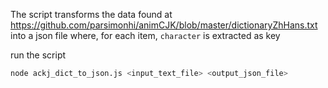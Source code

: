The script transforms the data found at https://github.com/parsimonhi/animCJK/blob/master/dictionaryZhHans.txt
into a json file where, for each item, `character` is extracted as key

run the script

``` sh
node ackj_dict_to_json.js <input_text_file> <output_json_file>
```

